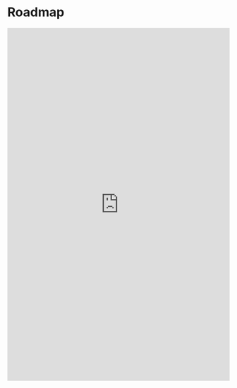 # Roadmap
<iframe id="roadmap-frame" src="https://app.loopedin.io/vyhub" width="100%" height="800"
frameborder="0" onload="setIframeHeight(this)"></iframe>

<style>
    .md-sidebar--secondary {
        display: none !important;
    }
</style>

<script>
window.addEventListener('message', function (event) {
    if (event.data.hasOwnProperty("FrameHeight")) {
        console.log("bla");
        document.querySelector('#roadmap-frame').setAttribute("height", event.data.FrameHeight);
    }
});

function setIframeHeight(ifrm) {
    var height = ifrm.contentWindow.postMessage("FrameHeight", "*");
}
</script>